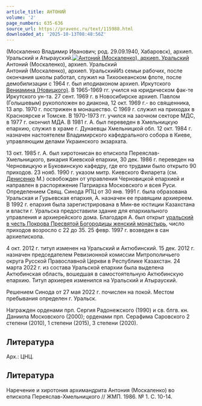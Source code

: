 ```yaml
---
article_title: АНТОНИЙ
volume: '2'
page_numbers: 635-636
source_url: https://pravenc.ru/text/115988.html
downloaded_at: '2025-10-13T08:48:56Z'
---
```


(Москаленко Владимир Иванович; род. 29.09.1940, Хабаровск), архиеп. Уральский и Атырауский.[![Антоний (Москаленко), архиеп. Уральский](https://pravenc.ru/data/603/447/1234/i200.jpg "Кликните для увеличения картинки")](https://pravenc.ru/data/603/447/1234/i400.jpg)Антоний (Москаленко), архиеп. Уральский  
Антоний (Москаленко), архиеп. УральскийИз семьи рабочих, после окончания школы работал, служил на Тихоокеанском флоте, после демобилизации с 1964 г. был иподиаконом архиеп. Иркутского [Вениамина (Новицкого)](<https://pravenc.ru/text/Вениамина (Новицкого).html>). В 1965-1969 гг. учился на юридическом фак-те Иркутского ун-та. 27 сент. 1969 г. в Новосибирске архиеп. Павлом (Голышевым) рукоположен во диакона, 12 окт. 1969 г.- во священника, 13 апр. 1970 г. пострижен в монашество. С 1969 г. служил на приходах в Красноярске и Томске. В 1970-1973 гг. учился на заочном секторе МДС, в 1977 г. окончил МДА. В 1981 г. А. был переведен в Хмельницкую епархию, служил в храме г. Дунаевцы Хмельницкой обл. 12 окт. 1984 г. назначен настоятелем Владимирского кафедрального собора в Киеве, управляющим делами Украинского экзархата.

13 окт. 1985 г. А. был хиротонисан во епископа Переяслав-Хмельницкого, викария Киевской епархии, 30 дек. 1986 г. переведен на Черновицкую и Буковинскую кафедру, где его трудами было открыто 90 приходов. 23 нояб. 1990 г. указом митр. Киевского Филарета (см. [Денисенко](https://pravenc.ru/text/Денисенко.html) М.) освобожден от управления Черновицкой епархией и направлен в распоряжение Патриарха Московского и всея Руси. Определением Свящ. Синода РПЦ от 30 янв. 1991 г. была образована Уральская и Гурьевская епархия, А. назначен ее правящим архиереем. В 1992 г. епархия была зарегистрирована в Мин-ве юстиции Казахстана и власти г. Уральска предоставили здание для епархиального управления и архиерейского дома. Благодаря А. был открыт [уральский в честь Покрова Пресвятой Богородицы женский монастырь](<https://pravenc.ru/text/уральский в честь Покрова Пресвятой Богородицы женский монастырь.html>), число приходов возросло с 22 до 35. 25 февр. 1997 г. возведен в сан архиепископа.

4 окт. 2012 г. титул изменен на Уральский и Актюбинский. 15 дек. 2012 г. назначен председателем Ревизионной комиссии Митрополичьего округа Русской Православной Церкви в Республике Казахстан. 24 марта 2022 г. из состава Уральской епархии была выделена Актюбинская область, вошедшая в самостоятельную Актюбинскую епархию. Титул архиерея изменился на Уральский и Атырауский.

Решением Синода от 27 мая 2022 г. почислен на покой. Местом пребывания определен г. Уральск.

Награжден орденами прп. Сергия Радонежского (1990) и св. блгв. кн. Даниила Московского (2000); орденами прп. Серафима Саровского 2 степени (2010), 1 степени (2015), 3 степени (2020).

## Литература

Арх.: ЦНЦ.

## Литература

Наречение и хиротония архимандрита Антония (Москаленко) во епископа Переяслав-Хмельницкого // ЖМП. 1986. № 1. С. 10-14.
